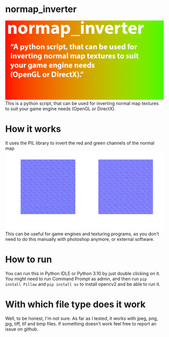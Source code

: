 # normap_inverter
![](https://github.com/PsychoCoffee/normap_inverter/blob/main/banner_ni.png)
This is a python script, that can be used for inverting normal map textures to suit your game engine needs (OpenGL or DirectX).

# How it works
It uses the PIL library to invert the red and green channels of the normal map
![](https://github.com/PsychoCoffee/normap_inverter/blob/main/invert_action.png)
This can be useful for game engines and texturing programs, as you don't need to do this manually with photoshop anymore, or external software. 

# How to run
You can run this in Python IDLE or Python 3.10 by just double clicking on it. You might need to run Command Prompt as admin, and then run `pip install Pillow` and `pip install os` to install opencv2 and be able to run it.

# With which file type does it work
Well, to be honest, I'm not sure. As far as I tested, it works with jpeg, png, jpg, tiff, tif and bmp files. If something doesn't work feel free to report an issue on github.

